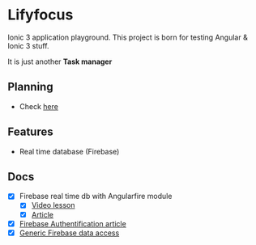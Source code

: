 # Lifyfocus

Ionic 3 application playground. This project is born for testing Angular & Ionic 3 stuff.

It is just another **Task manager**

## Planning

- Check [here](./docs/planning.md)

## Features
- Real time database (Firebase)

## Docs
- [x] Firebase real time db with Angularfire module
  - [x] [Video lesson](https://www.udemy.com/create-a-crud-application-with-ionic-3-and-firebase/)
  - [x] [Article](https://grokonez.com/firebase/ionic-3-firebase-example-crud-operations-with-firebase-realtime-database)
- [x] [Firebase Authentification article](https://medium.com/appseed-io/integrating-firebase-password-and-google-authentication-into-your-ionic-3-app-2421cee32db9)
- [x] [Generic Firebase data access](https://medium.com/@dneimke/generic-firebase-data-access-63ebd0506d53)
